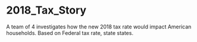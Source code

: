 # 2018_Tax_Story
A team of 4 investigates how the new 2018 tax rate would impact American households. Based on Federal tax rate, state states.
